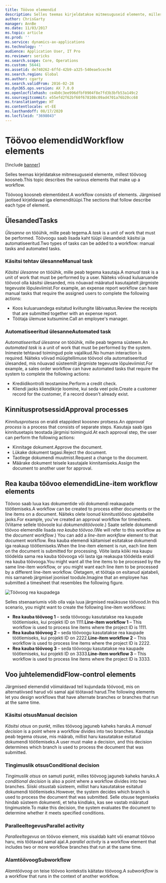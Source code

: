 ```yaml
---
title: Töövoo elemendid
description: Selles teemas kirjeldatakse mitmesuguseid elemente, millest töövoog koosneb.
author: ChrisGarty
manager: AnnBe
ms.date: 11/03/2017
ms.topic: article
ms.prod: ''
ms.service: dynamics-ax-applications
ms.technology: ''
audience: Application User, IT Pro
ms.reviewer: sericks
ms.search.scope: Core, Operations
ms.custom: 56441
ms.assetid: de740262-6ffd-42b9-a325-540eae5cec94
ms.search.region: Global
ms.author: cgarty
ms.search.validFrom: 2016-02-28
ms.dyn365.ops.version: AX 7.0.0
ms.openlocfilehash: ce4b0c3ee996dfbf0904f8e7fd3b3bfb53a149c2
ms.sourcegitcommit: e55efd2f62bf60f678108c09ad4701a76b20cc68
ms.translationtype: HT
ms.contentlocale: et-EE
ms.lasthandoff: 08/17/2020
ms.locfileid: "3698043"
---
```

# <a name="workflow-elements"></a><span data-ttu-id="dc612-103">Töövoo elemendid</span><span class="sxs-lookup"><span data-stu-id="dc612-103">Workflow elements</span></span>

[!include [banner](../includes/banner.md)]

<span data-ttu-id="dc612-104">Selles teemas kirjeldatakse mitmesuguseid elemente, millest töövoog koosneb.</span><span class="sxs-lookup"><span data-stu-id="dc612-104">This topic describes the various elements that make up a workflow.</span></span>

<span data-ttu-id="dc612-105">Töövoog koosneb elementidest.</span><span class="sxs-lookup"><span data-stu-id="dc612-105">A workflow consists of elements.</span></span> <span data-ttu-id="dc612-106">Järgmised jaotised kirjeldavad iga elemenditüüpi.</span><span class="sxs-lookup"><span data-stu-id="dc612-106">The sections that follow describe each type of element.</span></span>

## <a name="tasks"></a><span data-ttu-id="dc612-107">Ülesanded</span><span class="sxs-lookup"><span data-stu-id="dc612-107">Tasks</span></span>

<span data-ttu-id="dc612-108">*Ülesanne* on tööühik, mille peab tegema.</span><span class="sxs-lookup"><span data-stu-id="dc612-108">A *task* is a unit of work that must be performed.</span></span> <span data-ttu-id="dc612-109">Töövoogu saab lisada kaht tüüpi ülesandeid: käsitsi ja automatiseeritud.</span><span class="sxs-lookup"><span data-stu-id="dc612-109">Two types of tasks can be added to a workflow: manual tasks and automated tasks.</span></span>

### <a name="manual-task"></a><span data-ttu-id="dc612-110">Käsitsi tehtav ülesanne</span><span class="sxs-lookup"><span data-stu-id="dc612-110">Manual task</span></span>

<span data-ttu-id="dc612-111">*Käsitsi ülesanne* on tööühik, mille peab tegema kasutaja.</span><span class="sxs-lookup"><span data-stu-id="dc612-111">A *manual task* is a unit of work that must be performed by a user.</span></span> <span data-ttu-id="dc612-112">Näiteks võivad kuluaruande töövool olla käsitsi ülesanded, mis nõuavad määratud kasutajatelt järgmiste tegevuste lõpuleviimist.</span><span class="sxs-lookup"><span data-stu-id="dc612-112">For example, an expense report workflow can have manual tasks that require the assigned users to complete the following actions:</span></span>

- <span data-ttu-id="dc612-113">Koos kuluaruandega esitatud kviitungite läbivaatus.</span><span class="sxs-lookup"><span data-stu-id="dc612-113">Review the receipts that are submitted together with an expense report.</span></span>
- <span data-ttu-id="dc612-114">Töötaja ülemuse kutsumine.</span><span class="sxs-lookup"><span data-stu-id="dc612-114">Call an employee's manager.</span></span>

### <a name="automated-task"></a><span data-ttu-id="dc612-115">Automatiseeritud ülesanne</span><span class="sxs-lookup"><span data-stu-id="dc612-115">Automated task</span></span>

<span data-ttu-id="dc612-116">*Automatiseeritud ülesanne* on tööühik, mille peab tegema süsteem.</span><span class="sxs-lookup"><span data-stu-id="dc612-116">An *automated task* is a unit of work that must be performed by the system.</span></span> <span data-ttu-id="dc612-117">Inimeste tehtavad toimingud pole vajalikud.</span><span class="sxs-lookup"><span data-stu-id="dc612-117">No human interaction is required.</span></span> <span data-ttu-id="dc612-118">Näiteks võivad müügitellimuse töövool olla automatiseeritud ülesanded, mis nõuavad süsteemilt järgmiste tegevuste lõpuleviimist.</span><span class="sxs-lookup"><span data-stu-id="dc612-118">For example, a sales order workflow can have automated tasks that require the system to complete the following actions:</span></span>

- <span data-ttu-id="dc612-119">Krediidikontrolli teostamine.</span><span class="sxs-lookup"><span data-stu-id="dc612-119">Perform a credit check.</span></span>
- <span data-ttu-id="dc612-120">Kliendi jaoks kliendikirje loomine, kui seda veel pole.</span><span class="sxs-lookup"><span data-stu-id="dc612-120">Create a customer record for the customer, if a record doesn't already exist.</span></span>

## <a name="approval-processes"></a><span data-ttu-id="dc612-121">Kinnitusprotsessid</span><span class="sxs-lookup"><span data-stu-id="dc612-121">Approval processes</span></span>

<span data-ttu-id="dc612-122">*Kinnitusprotsess* on eraldi etappidest koosnev protsess.</span><span class="sxs-lookup"><span data-stu-id="dc612-122">An *approval process* is a process that consists of separate steps.</span></span> <span data-ttu-id="dc612-123">Kasutaja saab igas kinnitusetapis teostada järgmisi toiminguid.</span><span class="sxs-lookup"><span data-stu-id="dc612-123">At each approval step, the user can perform the following actions:</span></span>

- <span data-ttu-id="dc612-124">Kinnitage dokument.</span><span class="sxs-lookup"><span data-stu-id="dc612-124">Approve the document.</span></span>
- <span data-ttu-id="dc612-125">Lükake dokument tagasi.</span><span class="sxs-lookup"><span data-stu-id="dc612-125">Reject the document.</span></span>
- <span data-ttu-id="dc612-126">Taotlege dokumendi muutmist.</span><span class="sxs-lookup"><span data-stu-id="dc612-126">Request a change to the document.</span></span>
- <span data-ttu-id="dc612-127">Määrake dokument teisele kasutajale kinnitamiseks.</span><span class="sxs-lookup"><span data-stu-id="dc612-127">Assign the document to another user for approval.</span></span>

## <a name="line-item-workflow-elements"></a><span data-ttu-id="dc612-128">Rea kauba töövoo elemendid</span><span class="sxs-lookup"><span data-stu-id="dc612-128">Line-item workflow elements</span></span>

<span data-ttu-id="dc612-129">Töövoo saab luua kas dokumentide või dokumendi reakaupade töötlemiseks.</span><span class="sxs-lookup"><span data-stu-id="dc612-129">A workflow can be created to process either documents or the line items on a document.</span></span> <span data-ttu-id="dc612-130">Näiteks olete loonud kinnitustöövoo ajatabelite jaoks.</span><span class="sxs-lookup"><span data-stu-id="dc612-130">For example, you've created an approval workflow for timesheets.</span></span> <span data-ttu-id="dc612-131">(Viitame sellele töövoole kui *dokumenditöövoole*.) Saate sellele dokumendi töövoo elemendile lisada *rea kauba töövoo*.</span><span class="sxs-lookup"><span data-stu-id="dc612-131">(We will refer to this workflow as the *document workflow*.) You can add a *line-item workflow* element to that document workflow.</span></span> <span data-ttu-id="dc612-132">Rea kauba elemendi käitamisel esitatakse dokumendi iga reakaup töötlemiseks.</span><span class="sxs-lookup"><span data-stu-id="dc612-132">When the line-item element is run, each line item on the document is submitted for processing.</span></span> <span data-ttu-id="dc612-133">Võite lasta kõiki rea kaupu töödelda sama rea kauba töövooga või lasta iga reakaupa töödelda eraldi rea kauba töövooga.</span><span class="sxs-lookup"><span data-stu-id="dc612-133">You might want all the line items to be processed by the same line-item workflow, or you might want each line item to be processed by a different line-item workflow.</span></span> <span data-ttu-id="dc612-134">Oletagem, et töötaja on esitanud ajatabeli, mis sarnaneb järgmisel joonisel toodule.</span><span class="sxs-lookup"><span data-stu-id="dc612-134">Imagine that an employee has submitted a timesheet that resembles the following figure.</span></span>

![Töövoog rea kaupadega](./media/workflow_lineitemworkflow.gif)

<span data-ttu-id="dc612-136">Selles stsenaariumis võib olla vaja luua järgmised reaüksuse töövood.</span><span class="sxs-lookup"><span data-stu-id="dc612-136">In this scenario, you might want to create the following line-item workflows:</span></span>

- <span data-ttu-id="dc612-137">**Rea kauba töövoog 1** – seda töövoogu kasutatakse rea kaupade töötlemiseks, kui projekti ID on 1111.</span><span class="sxs-lookup"><span data-stu-id="dc612-137">**Line-item workflow 1** – This workflow is used to process line items where the project ID is 1111.</span></span>
- <span data-ttu-id="dc612-138">**Rea kauba töövoog 2** – seda töövoogu kasutatakse rea kaupade töötlemiseks, kui projekti ID on 2222.</span><span class="sxs-lookup"><span data-stu-id="dc612-138">**Line-item workflow 2** – This workflow is used to process line items where the project ID is 2222.</span></span>
- <span data-ttu-id="dc612-139">**Rea kauba töövoog 3** – seda töövoogu kasutatakse rea kaupade töötlemiseks, kui projekti ID on 3333.</span><span class="sxs-lookup"><span data-stu-id="dc612-139">**Line-item workflow 3** – This workflow is used to process line items where the project ID is 3333.</span></span>

## <a name="flow-control-elements"></a><span data-ttu-id="dc612-140">Voo juhtelemendid</span><span class="sxs-lookup"><span data-stu-id="dc612-140">Flow-control elements</span></span>

<span data-ttu-id="dc612-141">Järgmised elemendid võimaldavad teil kujundada töövood, mis on alternatiivsed harud või samal ajal töötavad harud.</span><span class="sxs-lookup"><span data-stu-id="dc612-141">The following elements let you design workflows that have alternate branches or branches that run at the same time.</span></span>

### <a name="manual-decision"></a><span data-ttu-id="dc612-142">Käsitsi otsus</span><span class="sxs-lookup"><span data-stu-id="dc612-142">Manual decision</span></span>

<span data-ttu-id="dc612-143">*Käsitsi otsus* on punkt, milles töövoog jaguneb kaheks haruks.</span><span class="sxs-lookup"><span data-stu-id="dc612-143">A *manual decision* is a point where a workflow divides into two branches.</span></span> <span data-ttu-id="dc612-144">Kasutaja peab tegema otsuse, mis määrab, millist haru kasutatakse esitatud dokumendi töötlemiseks.</span><span class="sxs-lookup"><span data-stu-id="dc612-144">A user must make a decision, and this decision determines which branch is used to process the document that was submitted.</span></span>

### <a name="conditional-decision"></a><span data-ttu-id="dc612-145">Tingimuslik otsus</span><span class="sxs-lookup"><span data-stu-id="dc612-145">Conditional decision</span></span>

<span data-ttu-id="dc612-146">*Tingimuslik otsus* on samuti punkt, milles töövoog jaguneb kaheks haruks.</span><span class="sxs-lookup"><span data-stu-id="dc612-146">A *conditional decision* is also a point where a workflow divides into two branches.</span></span> <span data-ttu-id="dc612-147">Siiski otsustab süsteem, millist haru kasutatakse esitatud dokumendi töötlemiseks.</span><span class="sxs-lookup"><span data-stu-id="dc612-147">However, the system decides which branch is used to process the document that was submitted.</span></span> <span data-ttu-id="dc612-148">Selle otsuse tegemiseks hindab süsteem dokumenti, et teha kindlaks, kas see vastab määratud tingimustele.</span><span class="sxs-lookup"><span data-stu-id="dc612-148">To make this decision, the system evaluates the document to determine whether it meets specified conditions.</span></span>

### <a name="parallel-activity"></a><span data-ttu-id="dc612-149">Paralleeltegevus</span><span class="sxs-lookup"><span data-stu-id="dc612-149">Parallel activity</span></span>

<span data-ttu-id="dc612-150">*Paralleeltegevus* on töövoo element, mis sisaldab kaht või enamat töövoo haru, mis töötavad samal ajal.</span><span class="sxs-lookup"><span data-stu-id="dc612-150">A *parallel activity* is a workflow element that includes two or more workflow branches that run at the same time.</span></span>

### <a name="subworkflow"></a><span data-ttu-id="dc612-151">Alamtöövoog</span><span class="sxs-lookup"><span data-stu-id="dc612-151">Subworkflow</span></span>

<span data-ttu-id="dc612-152">*Alamtöövoog* on teise töövoo kontekstis käitatav töövoog.</span><span class="sxs-lookup"><span data-stu-id="dc612-152">A *subworkflow* is a workflow that runs in the context of another workflow.</span></span>
